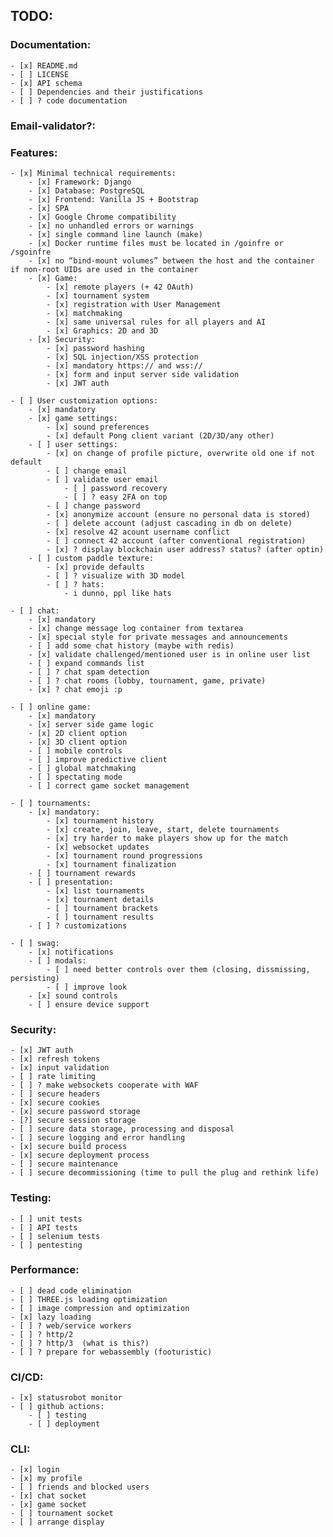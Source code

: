 ## TODO:

### Documentation:
	- [x] README.md
	- [ ] LICENSE
	- [x] API schema
	- [ ] Dependencies and their justifications
	- [ ] ? code documentation

###  Email-validator?:

### Features:
	- [x] Minimal technical requirements:
		- [x] Framework: Django
		- [x] Database: PostgreSQL
		- [x] Frontend: Vanilla JS + Bootstrap
		- [x] SPA
		- [x] Google Chrome compatibility
		- [x] no unhandled errors or warnings
		- [x] single command line launch (make)
		- [x] Docker runtime files must be located in /goinfre or /sgoinfre
		- [x] no “bind-mount volumes” between the host and the container if non-root UIDs are used in the container
		- [x] Game:
			- [x] remote players (+ 42 OAuth)
			- [x] tournament system
			- [x] registration with User Management
			- [x] matchmaking
			- [x] same universal rules for all players and AI
			- [x] Graphics: 2D and 3D
		- [x] Security:
			- [x] password hashing
			- [x] SQL injection/XSS protection
			- [x] mandatory https:// and wss://
			- [x] form and input server side validation
			- [x] JWT auth

	- [ ] User customization options:
		- [x] mandatory
		- [x] game settings:
			- [x] sound preferences
			- [x] default Pong client variant (2D/3D/any other)
		- [ ] user settings:
			- [x] on change of profile picture, overwrite old one if not default
			- [ ] change email
			- [ ] validate user email
				- [ ] password recovery
				- [ ] ? easy 2FA on top
			- [ ] change password
			- [x] anonymize account (ensure no personal data is stored)
			- [ ] delete account (adjust cascading in db on delete)
			- [x] resolve 42 acount username conflict
			- [ ] connect 42 account (after conventional registration)
			- [x] ? display blockchain user address? status? (after optin)
		- [ ] custom paddle texture:
			- [x] provide defaults
			- [ ] ? visualize with 3D model
			- [ ] ? hats:
				- i dunno, ppl like hats

	- [ ] chat:
		- [x] mandatory
		- [x] change message log container from textarea
		- [x] special style for private messages and announcements
		- [ ] add some chat history (maybe with redis)
		- [x] validate challenged/mentioned user is in online user list
		- [ ] expand commands list
		- [ ] ? chat spam detection
		- [ ] ? chat rooms (lobby, tournament, game, private)
		- [x] ? chat emoji :p

	- [ ] online game:
		- [x] mandatory
		- [x] server side game logic
		- [x] 2D client option
		- [x] 3D client option
		- [ ] mobile controls
		- [ ] improve predictive client
		- [ ] global matchmaking
		- [ ] spectating mode
		- [ ] correct game socket management

	- [ ] tournaments:
		- [x] mandatory:
			- [x] tournament history
			- [x] create, join, leave, start, delete tournaments
			- [x] try harder to make players show up for the match
			- [x] websocket updates
			- [x] tournament round progressions
			- [x] tournament finalization
		- [ ] tournament rewards
		- [ ] presentation:
			- [x] list tournaments
			- [x] tournament details
			- [ ] tournament brackets
			- [ ] tournament results
		- [ ] ? customizations

	- [ ] swag:
		- [x] notifications
		- [ ] modals:
			- [ ] need better controls over them (closing, dissmissing, persisting)
			- [ ] improve look
		- [x] sound controls
		- [ ] ensure device support

### Security:
	- [x] JWT auth
	- [x] refresh tokens
	- [x] input validation
	- [ ] rate limiting
	- [ ] ? make websockets cooperate with WAF
	- [ ] secure headers
	- [x] secure cookies
	- [x] secure password storage
	- [?] secure session storage
	- [ ] secure data storage, processing and disposal
	- [ ] secure logging and error handling
	- [x] secure build process
	- [x] secure deployment process
	- [ ] secure maintenance
	- [ ] secure decommissioning (time to pull the plug and rethink life)

### Testing:
	- [ ] unit tests
	- [ ] API tests
	- [ ] selenium tests
	- [ ] pentesting

### Performance:
	- [ ] dead code elimination
	- [ ] THREE.js loading optimization
	- [ ] image compression and optimization
	- [x] lazy loading
	- [ ] ? web/service workers
	- [ ] ? http/2
	- [ ] ? http/3  (what is this?)
	- [ ] ? prepare for webassembly (footuristic)

### CI/CD:
	- [x] statusrobot monitor
	- [ ] github actions:
		- [ ] testing
		- [ ] deployment

### CLI:
	- [x] login
	- [x] my profile
	- [ ] friends and blocked users
	- [x] chat socket
	- [x] game socket
	- [ ] tournament socket
	- [ ] arrange display
